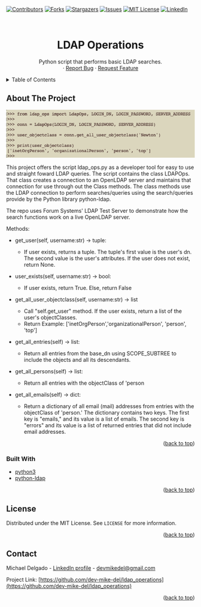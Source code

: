 <div id="top"></div>
<!--
*** Thanks for checking out the Best-README-Template. If you have a suggestion
*** that would make this better, please fork the repo and create a pull request
*** or simply open an issue with the tag "enhancement".
*** Don't forget to give the project a star!
*** Thanks again! Now go create something AMAZING! :D
-->



<!-- PROJECT SHIELDS -->
<!--
*** I'm using markdown "reference style" links for readability.
*** Reference links are enclosed in brackets [ ] instead of parentheses ( ).
*** See the bottom of this document for the declaration of the reference variables
*** for contributors-url, forks-url, etc. This is an optional, concise syntax you may use.
*** https://www.markdownguide.org/basic-syntax/#reference-style-links
-->
[![Contributors][contributors-shield]][contributors-url]
[![Forks][forks-shield]][forks-url]
[![Stargazers][stars-shield]][stars-url]
[![Issues][issues-shield]][issues-url]
[![MIT License][license-shield]][license-url]
[![LinkedIn][linkedin-shield]][linkedin-url]



<!-- PROJECT LOGO -->
<br />
<div align="center">
<!--   <a href="https://github.com/github_username/repo_name">
    <img src="images/logo.png" alt="Logo" width="80" height="80">
  </a> -->

<h1 align="center">LDAP Operations</h1>

  <p align="center">
    Python script that performs basic LDAP searches.
<!--     <br />
    <a href="https://github.com/github_username/repo_name"><strong>Explore the docs »</strong></a>
    <br /> -->
    <br />
<!--     <a href="https://github.com/github_username/repo_name">View Demo</a> -->
    ·
    <a href="https://github.com/dev-mike-del/ldap_operations/issues">Report Bug</a>
    ·
    <a href="https://github.com/dev-mike-del/ldap_operations/issues">Request Feature</a>
  </p>
</div>



<!-- TABLE OF CONTENTS -->
<details>
  <summary>Table of Contents</summary>
  <ol>
    <li>
      <a href="#about-the-project">About The Project</a>
      <ul>
        <li><a href="#built-with">Built With</a></li>
      </ul>
    </li>
    <li>
      <a href="#getting-started">Getting Started</a>
      <ul>
        <li><a href="#prerequisites">Prerequisites</a></li>
        <li><a href="#installation">Installation</a></li>
      </ul>
    </li>
    <li><a href="#usage">Usage</a></li>
    <li><a href="#roadmap">Roadmap</a></li>
    <li><a href="#contributing">Contributing</a></li>
    <li><a href="#license">License</a></li>
    <li><a href="#contact">Contact</a></li>
    <li><a href="#acknowledgments">Acknowledgments</a></li>
  </ol>
</details>



<!-- ABOUT THE PROJECT -->
## About The Project

[![Python Interpreter Example Screen Shot][python_interpreter_example-screenshot]](https://docs.python.org/3/tutorial/interpreter.html)

This project offers the script ldap_ops.py as a developer tool for easy to use and straight foward LDAP queries. The script contains the class LDAPOps. That class creates a connection to an OpenLDAP server and maintains that connection for use through out the Class methods. The class methods use the LDAP connection to perform searches/queries using the search/queries provide by the Python library python-ldap.

The repo uses Forum Systems' LDAP Test Server to demonstrate how the search functions work on a live OpenLDAP server.

Methods:
* get_user(self, username:str) -> tuple:
    * If user exists, returns a tuple. The tuple's first value is the
        user's dn. The second value is the user's attributes. If the user
        does not exist, return None.

* user_exists(self, username:str) -> bool:
    * If user exists, return True. Else, return False

* get_all_user_objectclass(self, username:str) -> list
    * Call "self.get_user" method. If the user exists, return a list of
        the user's objectClasses. 
    * Return Example: ['inetOrgPerson','organizationalPerson', 'person', 'top']

* get_all_entries(self) -> list:
    * Return all entries from the base_dn using SCOPE_SUBTREE to include the
        objects and all its descendants.

* get_all_persons(self) -> list:
    * Return all entries with the objectClass of 'person

* get_all_emails(self) -> dict:
    * Return a dictionary of all email (mail) addresses from entries with
        the objectClass of 'person.' The dictionary contains two keys. The
        first key is "emails," and its value is a list of emails. The second key is
        "errors" and its value is a list of returned entries that did not
        include email addresses. 

<p align="right">(<a href="#top">back to top</a>)</p>



### Built With

* [python3](https://docs.python.org/3.8/)
* [python-ldap](https://www.python-ldap.org/en/python-ldap-3.3.0/)

<p align="right">(<a href="#top">back to top</a>)</p>



<!-- GETTING STARTED -->
<!-- ## Getting Started

This is an example of how you may give instructions on setting up your project locally.
To get a local copy up and running follow these simple example steps. -->

<!-- ### Prerequisites

This is an example of how to list things you need to use the software and how to install them.
* npm
  ```sh
  npm install npm@latest -g
  ``` -->

<!-- ### Installation

1. Get a free API Key at [https://example.com](https://example.com)
2. Clone the repo
   ```sh
   git clone https://github.com/github_username/repo_name.git
   ```
3. Install NPM packages
   ```sh
   npm install
   ```
4. Enter your API in `config.js`
   ```js
   const API_KEY = 'ENTER YOUR API';
   ```

<p align="right">(<a href="#top">back to top</a>)</p>
 -->


<!-- USAGE EXAMPLES -->
<!-- ## Usage

Use this space to show useful examples of how a project can be used. Additional screenshots, code examples and demos work well in this space. You may also link to more resources.

_For more examples, please refer to the [Documentation](https://example.com)_

<p align="right">(<a href="#top">back to top</a>)</p>
 -->


<!-- ROADMAP -->
<!-- ## Roadmap

- [ ] Feature 1
- [ ] Feature 2
- [ ] Feature 3
    - [ ] Nested Feature

See the [open issues](https://github.com/github_username/repo_name/issues) for a full list of proposed features (and known issues).

<p align="right">(<a href="#top">back to top</a>)</p>
 -->


<!-- CONTRIBUTING -->
<!-- ## Contributing

Contributions are what make the open source community such an amazing place to learn, inspire, and create. Any contributions you make are **greatly appreciated**.

If you have a suggestion that would make this better, please fork the repo and create a pull request. You can also simply open an issue with the tag "enhancement".
Don't forget to give the project a star! Thanks again!

1. Fork the Project
2. Create your Feature Branch (`git checkout -b feature/AmazingFeature`)
3. Commit your Changes (`git commit -m 'Add some AmazingFeature'`)
4. Push to the Branch (`git push origin feature/AmazingFeature`)
5. Open a Pull Request

<p align="right">(<a href="#top">back to top</a>)</p>
 -->


<!-- LICENSE -->
## License

Distributed under the MIT License. See `LICENSE` for more information.

<p align="right">(<a href="#top">back to top</a>)</p>



<!-- CONTACT -->
## Contact

Michael Delgado - [LinkedIn profile](https://www.linkedin.com/in/mike-del/) - devmikedel@gmail.com

Project Link: [https://github.com/dev-mike-del/ldap_operations](https://github.com/dev-mike-del/ldap_operations)

<p align="right">(<a href="#top">back to top</a>)</p>



<!-- ACKNOWLEDGMENTS -->
<!-- ## Acknowledgments

* []()
* []()
* []()

<p align="right">(<a href="#top">back to top</a>)</p> -->



<!-- MARKDOWN LINKS & IMAGES -->
<!-- https://www.markdownguide.org/basic-syntax/#reference-style-links -->
[contributors-shield]: https://img.shields.io/github/contributors/dev-mike-del/ldap_operations.svg?style=for-the-badge
[contributors-url]: https://github.com/dev-mike-del/ldap_operations/graphs/contributors
[forks-shield]: https://img.shields.io/github/forks/dev-mike-del/ldap_operations.svg?style=for-the-badge
[forks-url]: https://github.com/dev-mike-del/ldap_operations/network/members
[stars-shield]: https://img.shields.io/github/stars/dev-mike-del/ldap_operations.svg?style=for-the-badge
[stars-url]: https://github.com/dev-mike-del/ldap_operations/stargazers
[issues-shield]: https://img.shields.io/github/issues/dev-mike-del/ldap_operations.svg?style=for-the-badge
[issues-url]: https://github.com/dev-mike-del/ldap_operations/issues
[license-shield]: https://img.shields.io/github/license/dev-mike-del/ldap_operations.svg?style=for-the-badge
[license-url]: https://github.com/dev-mike-del/ldap_operations/blob/master/LICENSE
[linkedin-shield]: https://img.shields.io/badge/-LinkedIn-black.svg?style=for-the-badge&logo=linkedin&colorB=555
[linkedin-url]: https://linkedin.com/in/mike-del
[forumSystems-screenshot]: screen_shots/forumSystems.png
[python_interpreter_example-screenshot]: screen_shots/python_interpreter_example.png
